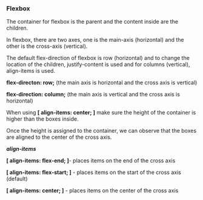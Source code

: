 <h3><b>Flexbox</b></h3>

The container for flexbox is the parent and the content inside are the children. 

In flexbox, there are two axes, one is the main-axis (horizontal) and the other is the cross-axis (vertical).

The default flex-direction of flexbox is row (horizontal) and to change the location of the children, 
justify-content is used and for columns (vertical), align-items is used.

<b>flex-directon: row;</b>  (the main axis is horizontal and the cross axis is vertical)

<b>flex-direction: column;</b> (the main axis is vertical and the cross axis is horizontal)

When using <b>[ align-items: center; ]</b> make sure the height of the container is higher than the boxes inside.

Once the height is assigned to the container, we can observe that the boxes are aligned to the center of
the cross axis.

<b><i>align-items</i></b>

<b>[ align-items: flex-end; ]</b>- places items on the end of the cross axis

<b>[ align-items: flex-start; ]</b> - places items on the start of the cross axis (default)

<b>[ align-items: center; ]</b> - places items on the center of the cross axis




